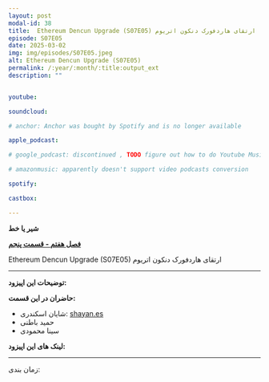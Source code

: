 ```yaml
---
layout: post
modal-id: 38
title:  Ethereum Dencun Upgrade (S07E05) ارتقای هاردفورک دنکون اتریوم
episode: S07E05
date: 2025-03-02
img: img/episodes/S07E05.jpeg
alt: Ethereum Dencun Upgrade (S07E05)
permalink: /:year/:month/:title:output_ext
description: "" 


youtube: 

soundcloud: 

# anchor: Anchor was bought by Spotify and is no longer available

apple_podcast: 

# google_podcast: discontinued , TODO figure out how to do Youtube Music

# amazonmusic: apparently doesn't support video podcasts conversion 

spotify: 

castbox: 

---
```



**شیر یا خط**

**[فصل هفتم - قسمت پنجم](https://shiryakhat.net/2025/03/ethereum-pectra-upgrade.html)**

Ethereum Dencun Upgrade (S07E05) ارتقای هاردفورک دنکون اتریوم


-------------------------------------------------------


**توضیحات این اپیزود:**



**حاضران در این قسمت:**

* شایان اسکندری: [shayan.es](https://shayan.es)  
* حمید باطنی
* سینا محمودی

**لینک های این اپیزود:**


-----------------------------------------------------------------------
زمان بندی:
